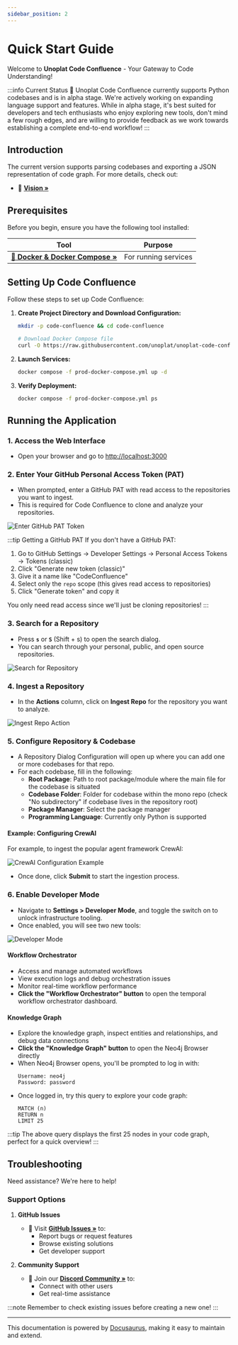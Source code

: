 ```yaml
---
sidebar_position: 2
---
```


# Quick Start Guide

Welcome to **Unoplat Code Confluence** - Your Gateway to Code Understanding!

:::info Current Status
🔄 Unoplat Code Confluence currently supports Python codebases and is in alpha stage. We're actively working on expanding language support and features.
While in alpha stage, it's best suited for developers and tech enthusiasts who enjoy exploring new tools, don't mind a few rough edges, and are willing to provide feedback as we work towards establishing a complete end-to-end workflow!
:::

## Introduction

The current version supports parsing codebases and exporting a JSON representation of code graph. For more details, check out:
- 📘 [**Vision »**](/docs/deep-dive/vision)

## Prerequisites

Before you begin, ensure you have the following tool installed:

| Tool | Purpose |
|------|---------|
| [**🐳 Docker & Docker Compose »**](https://www.portainer.io/) | For running services |

## Setting Up Code Confluence

Follow these steps to set up Code Confluence:

1. **Create Project Directory and Download Configuration:**
   ```bash
   mkdir -p code-confluence && cd code-confluence
   
   # Download Docker Compose file
   curl -O https://raw.githubusercontent.com/unoplat/unoplat-code-confluence/main/unoplat-code-confluence-ingestion/code-confluence-flow-bridge/prod-docker-compose.yml
   ```

2. **Launch Services:**
   ```bash
   docker compose -f prod-docker-compose.yml up -d
   ```

3. **Verify Deployment:**
   ```bash
   docker compose -f prod-docker-compose.yml ps
   ```

## Running the Application

### 1. Access the Web Interface
- Open your browser and go to [http://localhost:3000](http://localhost:3000)

### 2. Enter Your GitHub Personal Access Token (PAT)
- When prompted, enter a GitHub PAT with read access to the repositories you want to ingest.
- This is required for Code Confluence to clone and analyze your repositories.

![Enter GitHub PAT Token](../../static/pat_Token.png)

:::tip Getting a GitHub PAT
If you don't have a GitHub PAT:
1. Go to GitHub Settings → Developer Settings → Personal Access Tokens → Tokens (classic)
2. Click "Generate new token (classic)"
3. Give it a name like "CodeConfluence"
4. Select only the `repo` scope (this gives read access to repositories)
5. Click "Generate token" and copy it

You only need read access since we'll just be cloning repositories!
:::

### 3. Search for a Repository
- Press **`s`** or **`S`** (Shift + s) to open the search dialog.
- You can search through your personal, public, and open source repositories.

![Search for Repository](../../static/search_repo.png)

### 4. Ingest a Repository
- In the **Actions** column, click on **Ingest Repo** for the repository you want to analyze.

![Ingest Repo Action](../../static/ingest_repo_action.png)

### 5. Configure Repository & Codebase
- A Repository Dialog Configuration will open up where you can add one or more codebases for that repo.
- For each codebase, fill in the following:
  - **Root Package**: Path to root package/module where the main file for the codebase is situated
  - **Codebase Folder**: Folder for codebase within the mono repo (check "No subdirectory" if codebase lives in the repository root)
  - **Package Manager**: Select the package manager
  - **Programming Language**: Currently only Python is supported

#### Example: Configuring CrewAI
For example, to ingest the popular agent framework CrewAI:

![CrewAI Configuration Example](../../static/codebase_configuration.png)

- Once done, click **Submit** to start the ingestion process.

### 6. Enable Developer Mode
- Navigate to **Settings > Developer Mode**, and toggle the switch on to unlock infrastructure tooling.
- Once enabled, you will see two new tools:

![Developer Mode](../../static/developer_mode.png)

#### Workflow Orchestrator
- Access and manage automated workflows
- View execution logs and debug orchestration issues
- Monitor real-time workflow performance
- **Click the "Workflow Orchestrator" button** to open the temporal workflow orchestrator dashboard.

#### Knowledge Graph
- Explore the knowledge graph, inspect entities and relationships, and debug data connections
- **Click the "Knowledge Graph" button** to open the Neo4j Browser directly
- When Neo4j Browser opens, you'll be prompted to log in with:
  ```
  Username: neo4j
  Password: password
  ```
- Once logged in, try this query to explore your code graph:
  ```cypher
  MATCH (n) 
  RETURN n 
  LIMIT 25
  ```

:::tip
The above query displays the first 25 nodes in your code graph, perfect for a quick overview!
:::

## Troubleshooting

Need assistance? We're here to help! 

### Support Options

1. **GitHub Issues**
   - 📝 Visit [**GitHub Issues »**](https://github.com/unoplat/unoplat-code-confluence/issues) to:
     - Report bugs or request features
     - Browse existing solutions
     - Get developer support

2. **Community Support**
   - 💬 Join our [**Discord Community »**](https://discord.com/channels/1131597983058755675/1169968780953260106) to:
     - Connect with other users
     - Get real-time assistance

:::note
Remember to check existing issues before creating a new one!
:::

---

<div className="docusaurus-powered">
  <p>This documentation is powered by <a href="https://docusaurus.io" target="_blank">Docusaurus</a>, making it easy to maintain and extend.</p>
</div>

